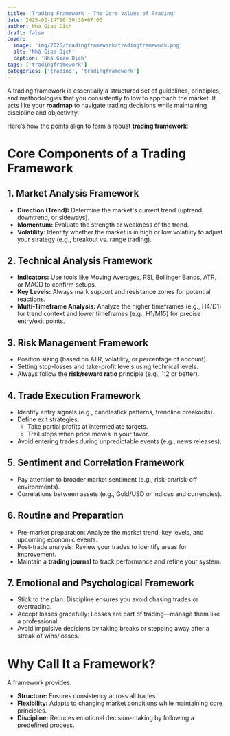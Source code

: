 ```yaml
---
title: 'Trading Framework - The Core Values of Trading'
date: 2025-02-14T10:30:38+07:00
author: Nha Giao Dich
draft: false
cover:
  image: 'img/2025/tradingframework/tradingframework.png'
  alt: 'Nhà Giao Dịch'
  caption: 'Nhà Giao Dịch'
tags: ['tradingframework']
categories: ['trading', 'tradingframework']
---
```


A trading framework is essentially a structured set of guidelines, principles, and methodologies that you consistently follow to approach the market. It acts like your **roadmap** to navigate trading decisions while maintaining discipline and objectivity.

Here’s how the points align to form a robust **trading framework**:

# Core Components of a Trading Framework

## 1. Market Analysis Framework

- **Direction (Trend):** Determine the market's current trend (uptrend, downtrend, or sideways).
- **Momentum:** Evaluate the strength or weakness of the trend.
- **Volatility:** Identify whether the market is in high or low volatility to adjust your strategy (e.g., breakout vs. range trading).

## 2. Technical Analysis Framework

- **Indicators:** Use tools like Moving Averages, RSI, Bollinger Bands, ATR, or MACD to confirm setups.
- **Key Levels:** Always mark support and resistance zones for potential reactions.
- **Multi-Timeframe Analysis:** Analyze the higher timeframes (e.g., H4/D1) for trend context and lower timeframes (e.g., H1/M15) for precise entry/exit points.

## 3. Risk Management Framework

- Position sizing (based on ATR, volatility, or percentage of account).
- Setting stop-losses and take-profit levels using technical levels.
- Always follow the **risk/reward ratio** principle (e.g., 1:2 or better).

## 4. Trade Execution Framework

- Identify entry signals (e.g., candlestick patterns, trendline breakouts).
- Define exit strategies:
  - Take partial profits at intermediate targets.
  - Trail stops when price moves in your favor.
- Avoid entering trades during unpredictable events (e.g., news releases).

## 5. Sentiment and Correlation Framework

- Pay attention to broader market sentiment (e.g., risk-on/risk-off environments).
- Correlations between assets (e.g., Gold/USD or indices and currencies).

## 6. Routine and Preparation

- Pre-market preparation: Analyze the market trend, key levels, and upcoming economic events.
- Post-trade analysis: Review your trades to identify areas for improvement.
- Maintain a **trading journal** to track performance and refine your system.

## 7. Emotional and Psychological Framework

- Stick to the plan: Discipline ensures you avoid chasing trades or overtrading.
- Accept losses gracefully: Losses are part of trading—manage them like a professional.
- Avoid impulsive decisions by taking breaks or stepping away after a streak of wins/losses.

# Why Call It a Framework?

A framework provides:

- **Structure:** Ensures consistency across all trades.
- **Flexibility:** Adapts to changing market conditions while maintaining core principles.
- **Discipline:** Reduces emotional decision-making by following a predefined process.

